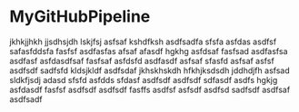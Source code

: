 # MyGitHubPipeline

jkhkjjhkh
jjsdhsjdh
lskjfsj
asfsaf
kshdfksh
asdfsadfa
sfsfa
asfdas
asdfsf
safasfddsfa
fasfsf
asdfasfas
afsaf
afasdf
hgkhg
asfdsaf
fasfsad
asdfasfsa
asdfasf
asfdasdfsaf
fasfsaf
asfdsfd
asdfasdf 
asfsaf
sfasfd
asfsaf
asfsf
asdfsdf
sadfsfd
kldsjkldf
asdfsdaf
jkhskhskdh
hfkhjksdsdh
jddhdjfh
asfsad
sldkfjsdj
adasd
sfsfd
asfdds
sfdasf
asdfsdf
asdfsdf
sdfasdf
asdfs
hgkjg
asfdasdf
fasfsf
asdfsdf
asdfsdf
fasffs
asdfsf
asfsdf
asdfsd
sadfsdf
asdfsaf
asdfsadf
